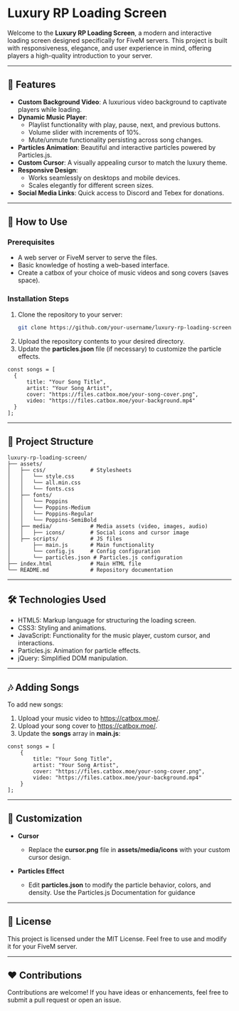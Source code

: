# Luxury RP Loading Screen

Welcome to the **Luxury RP Loading Screen**, a modern and interactive loading screen designed specifically for FiveM servers. This project is built with responsiveness, elegance, and user experience in mind, offering players a high-quality introduction to your server.

---

## 🎨 Features

- **Custom Background Video**: A luxurious video background to captivate players while loading.
- **Dynamic Music Player**:
  - Playlist functionality with play, pause, next, and previous buttons.
  - Volume slider with increments of 10%.
  - Mute/unmute functionality persisting across song changes.
- **Particles Animation**: Beautiful and interactive particles powered by Particles.js.
- **Custom Cursor**: A visually appealing cursor to match the luxury theme.
- **Responsive Design**:
  - Works seamlessly on desktops and mobile devices.
  - Scales elegantly for different screen sizes.
- **Social Media Links**: Quick access to Discord and Tebex for donations.

---

## 🚀 How to Use

### Prerequisites
- A web server or FiveM server to serve the files.
- Basic knowledge of hosting a web-based interface.
- Create a catbox of your choice of music videos and song covers (saves space). 

### Installation Steps
1. Clone the repository to your server:
   ```bash
   git clone https://github.com/your-username/luxury-rp-loading-screen.git
   ```
2. Upload the repository contents to your desired directory.
3. Update the **particles.json** file (if necessary) to customize the particle effects.

  ```
const songs = [
    {
        title: "Your Song Title",
        artist: "Your Song Artist",
        cover: "https://files.catbox.moe/your-song-cover.png",
        video: "https://files.catbox.moe/your-background.mp4"
    }
];
  ```

---

## 📁 Project Structure
```
luxury-rp-loading-screen/
├── assets/
│   ├── css/              # Stylesheets
│   │   └── style.css
│   │   └── all.min.css
│   │   └── fonts.css
│   ├── fonts/             
│   │   └── Poppins
│   │   └── Poppins-Medium
│   │   └── Poppins-Regular
│   │   └── Poppins-SemiBold
│   ├── media/            # Media assets (video, images, audio)
│   │   ├── icons/        # Social icons and cursor image
│   ├── scripts/          # JS files
│       ├── main.js       # Main functionality
│       └── config.js     # Config configuration
│       └── particles.json # Particles.js configuration
├── index.html            # Main HTML file
└── README.md             # Repository documentation
```
---

## 🛠️ Technologies Used
- HTML5: Markup language for structuring the loading screen.
- CSS3: Styling and animations.
- JavaScript: Functionality for the music player, custom cursor, and interactions.
- Particles.js: Animation for particle effects.
- jQuery: Simplified DOM manipulation.

---

## 🎶 Adding Songs
To add new songs:

1. Upload your music video to https://catbox.moe/.
2. Upload your song cover to https://catbox.moe/.
3. Update the **songs** array in **main.js**:
```
const songs = [
    {
        title: "Your Song Title",
        artist: "Your Song Artist",
        cover: "https://files.catbox.moe/your-song-cover.png",
        video: "https://files.catbox.moe/your-background.mp4"
    }
];
```

---

## 🌟 Customization

- **Cursor**
  - Replace the **cursor.png** file in **assets/media/icons** with your custom cursor design.

- **Particles Effect**
  - Edit **particles.json** to modify the particle behavior, colors, and density. Use the Particles.js Documentation for guidance


---

## 📄 License

This project is licensed under the MIT License. Feel free to use and modify it for your FiveM server.

---

## ❤️ Contributions

Contributions are welcome! If you have ideas or enhancements, feel free to submit a pull request or open an issue.


